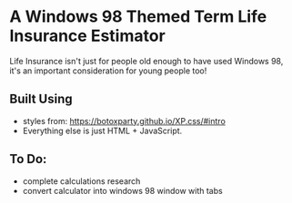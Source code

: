 # A Windows 98 Themed Term Life Insurance Estimator

Life Insurance isn't just for people old enough to have used Windows 98, it's an important consideration for young people too!

## Built Using

- styles from: https://botoxparty.github.io/XP.css/#intro
- Everything else is just HTML + JavaScript.

## To Do:

- complete calculations research
- convert calculator into windows 98 window with tabs
